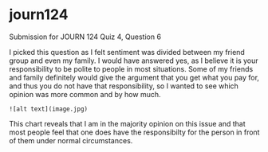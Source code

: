 # journ124
Submission for JOURN 124 Quiz 4, Question 6

I picked this question as I felt sentiment was divided between my friend group and even my family. I would have answered yes, as I believe it is your responsibility to be polite to people in most situations. Some of my friends and family definitely would give the argument that you get what you pay for, and thus you do not have that responsibility, so I wanted to see which opinion was more  common and by how much. 

 	![alt text](image.jpg)

This chart reveals that I am in the majority opinion on this issue and that most people feel that one does have the responsibilty for the person in front of them under normal circumstances. 
